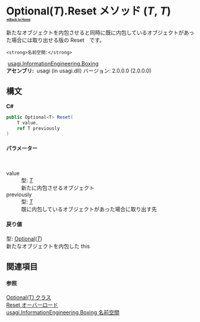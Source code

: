 # Optional(*T*).Reset メソッド (*T*, *T*)<div style="font-size:30%"><a href="https://github.com/usagi/usagi.cs/blob/master/docs/Home.md">≪Back to Home</a></div> 

新たなオブジェクトを内包させると同時に既に内包しているオブジェクトがあった場合には取り出せる版の Reset　です。


    <strong>名前空間:</strong>
&nbsp;<a href="N_usagi_InformationEngineering_Boxing.md">usagi.InformationEngineering.Boxing</a><br /><strong>アセンブリ:</strong>
&nbsp;usagi (in usagi.dll) バージョン: 2.0.0.0 (2.0.0.0)

## 構文

**C#**<br />
``` C#
public Optional<T> Reset(
	T value,
	ref T previously
)
```


#### パラメーター
&nbsp;<dl><dt>value</dt><dd>型: <a href="T_usagi_InformationEngineering_Boxing_Optional_1.md">*T*</a><br />新たに内包させるオブジェクト</dd><dt>previously</dt><dd>型: <a href="T_usagi_InformationEngineering_Boxing_Optional_1.md">*T*</a><br />既に内包しているオブジェクトがあった場合に取り出す先</dd></dl>

#### 戻り値
型: <a href="T_usagi_InformationEngineering_Boxing_Optional_1.md">Optional</a>(<a href="T_usagi_InformationEngineering_Boxing_Optional_1.md">*T*</a>)<br />新たなオブジェクトを内包した this

## 関連項目


#### 参照
<a href="T_usagi_InformationEngineering_Boxing_Optional_1.md">Optional(T) クラス</a><br /><a href="Overload_usagi_InformationEngineering_Boxing_Optional_1_Reset.md">Reset オーバーロード</a><br /><a href="N_usagi_InformationEngineering_Boxing.md">usagi.InformationEngineering.Boxing 名前空間</a><br />